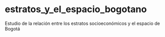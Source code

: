 # estratos_y_el_espacio_bogotano
 Estudio de la relación entre los estratos socioeconómicos y el espacio de Bogotá
